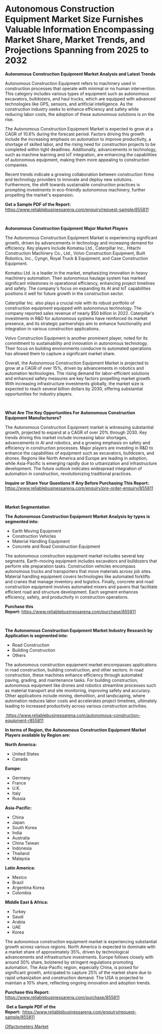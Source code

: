 <p><h1>Autonomous Construction Equipment Market Size Furnishes Valuable Information Encompassing Market Share, Market Trends, and Projections Spanning from 2025 to 2032</h1></p><p><strong>Autonomous Construction Equipment Market Analysis and Latest Trends</strong></p>
<p><p>Autonomous Construction Equipment refers to machinery used in construction processes that operate with minimal or no human intervention. This category includes various types of equipment such as autonomous excavators, bulldozers, and haul trucks, which are equipped with advanced technologies like GPS, sensors, and artificial intelligence. As the construction industry seeks to enhance efficiency and safety while reducing labor costs, the adoption of these autonomous solutions is on the rise.</p><p>The Autonomous Construction Equipment Market is expected to grow at a CAGR of 10.6% during the forecast period. Factors driving this growth include the increasing emphasis on automation to improve productivity, a shortage of skilled labor, and the rising need for construction projects to be completed within tight deadlines. Additionally, advancements in technology, such as machine learning and IoT integration, are enhancing the capabilities of autonomous equipment, making them more appealing to construction companies. </p><p>Recent trends indicate a growing collaboration between construction firms and technology providers to innovate and deploy new solutions. Furthermore, the shift towards sustainable construction practices is prompting investments in eco-friendly autonomous machinery, further propelling the market's expansion.</p></p>
<p><strong>Get a Sample PDF of the Report:&nbsp;</strong> <a href="https://www.reliablebusinessarena.com/enquiry/request-sample/855811?utm_campaign=2217&utm_medium=2&utm_source=Github&utm_content=ia&utm_term=08042025&utm_id=autonomous-construction-equipment">https://www.reliablebusinessarena.com/enquiry/request-sample/855811</a></p>
<p>&nbsp;</p>
<p><strong>Autonomous Construction Equipment Major Market Players</strong></p>
<p><p>The Autonomous Construction Equipment Market is experiencing significant growth, driven by advancements in technology and increasing demand for efficiency. Key players include Komatsu Ltd., Caterpillar Inc., Hitachi Construction Machinery Co., Ltd., Volvo Construction Equipment, Built Robotics, Inc., Cyngn, Royal Truck & Equipment, and Case Construction Equipment.</p><p>Komatsu Ltd. is a leader in the market, emphasizing innovation in heavy machinery automation. Their autonomous haulage system has marked significant milestones in operational efficiency, enhancing project timelines and safety. The company's focus on expanding its AI and IoT capabilities positions it well for future growth in the construction sector.</p><p>Caterpillar Inc. also plays a crucial role with its robust portfolio of construction equipment equipped with autonomous technology. The company reported sales revenue of nearly $50 billion in 2022. Caterpillar’s investments in R&D for autonomous systems have reinforced its market presence, and its strategic partnerships aim to enhance functionality and integration in various construction applications.</p><p>Volvo Construction Equipment is another prominent player, noted for its commitment to sustainability and innovation in autonomous technology. Their focus on building environments conducive to automated operations has allowed them to capture a significant market share.</p><p>Overall, the Autonomous Construction Equipment Market is projected to grow at a CAGR of over 15%, driven by advancements in robotics and automation technologies. The rising demand for labor-efficient solutions and enhanced safety measures are key factors propelling market growth. With increasing infrastructure investments globally, the market size is expected to reach several billion dollars by 2030, offering substantial opportunities for industry players.</p></p>
<p>&nbsp;</p>
<p><strong>What Are The Key Opportunities For Autonomous Construction Equipment Manufacturers?</strong></p>
<p><p>The Autonomous Construction Equipment market is witnessing substantial growth, projected to expand at a CAGR of over 20% through 2030. Key trends driving this market include increasing labor shortages, advancements in AI and robotics, and a growing emphasis on safety and efficiency in construction processes. Major players are investing in R&D to enhance the capabilities of equipment such as excavators, bulldozers, and drones. Regions like North America and Europe are leading in adoption, while Asia-Pacific is emerging rapidly due to urbanization and infrastructure development. The future outlook indicates widespread integration of automation in construction, revolutionizing traditional practices.</p></p>
<p><strong>Inquire or Share Your Questions If Any Before Purchasing This Report:</strong> <a href="https://www.reliablebusinessarena.com/enquiry/pre-order-enquiry/855811?utm_campaign=2217&utm_medium=2&utm_source=Github&utm_content=ia&utm_term=08042025&utm_id=autonomous-construction-equipment">https://www.reliablebusinessarena.com/enquiry/pre-order-enquiry/855811</a></p>
<p>&nbsp;</p>
<p><strong>Market Segmentation</strong></p>
<p><strong>The Autonomous Construction Equipment Market Analysis by types is segmented into:</strong></p>
<p><ul><li>Earth Moving Equipment</li><li>Construction Vehicles</li><li>Material Handling Equipment</li><li>Concrete and Road Construction Equipment</li></ul></p>
<p><p>The autonomous construction equipment market includes several key segments. Earth-moving equipment includes excavators and bulldozers that perform site preparation tasks. Construction vehicles encompass autonomous trucks and transporters that move materials across job sites. Material handling equipment covers technologies like automated forklifts and cranes that manage inventory and logistics. Finally, concrete and road construction equipment involves automated mixers and pavers that facilitate efficient road and structure development. Each segment enhances efficiency, safety, and productivity in construction operations.</p></p>
<p><strong>Purchase this Report:&nbsp;</strong><a href="https://www.reliablebusinessarena.com/purchase/855811?utm_campaign=2217&utm_medium=2&utm_source=Github&utm_content=ia&utm_term=08042025&utm_id=autonomous-construction-equipment">https://www.reliablebusinessarena.com/purchase/855811</a></p>
<p>&nbsp;</p>
<p><strong>The Autonomous Construction Equipment Market Industry Research by Application is segmented into:</strong></p>
<p><ul><li>Road Construction</li><li>Building Construction</li><li>Others</li></ul></p>
<p><p>The autonomous construction equipment market encompasses applications in road construction, building construction, and other sectors. In road construction, these machines enhance efficiency through automated paving, grading, and maintenance tasks. For building construction, autonomous equipment like drones and robotics streamline processes such as material transport and site monitoring, improving safety and accuracy. Other applications include mining, demolition, and landscaping, where automation reduces labor costs and accelerates project timelines, ultimately leading to increased productivity across various construction activities.</p></p>
<p><a href="https://www.reliablebusinessarena.com/autonomous-construction-equipment-r855811?utm_campaign=2217&utm_medium=2&utm_source=Github&utm_content=ia&utm_term=08042025&utm_id=autonomous-construction-equipment">&nbsp;https://www.reliablebusinessarena.com/autonomous-construction-equipment-r855811</a></p>
<p><strong>In terms of Region, the Autonomous Construction Equipment Market Players available by Region are:</strong></p>
<p>
    <p> <strong> North America: </strong>
        <ul>
            <li>United States</li>
            <li>Canada</li>
        </ul>
        </p> 
    <p> <strong> Europe: </strong>
        <ul>
            <li>Germany</li>
            <li>France</li>
            <li>U.K.</li>
            <li>Italy</li>
            <li>Russia</li>
        </ul>
        </p> 
    <p> <strong> Asia-Pacific: </strong>
        <ul>
            <li>China</li>
            <li>Japan</li>
            <li>South Korea</li>
            <li>India</li>
            <li>Australia</li>
            <li>China Taiwan</li>
            <li>Indonesia</li>
            <li>Thailand</li>
            <li>Malaysia</li>
        </ul>
        </p> 
    <p> <strong> Latin America: </strong>
        <ul>
            <li>Mexico</li>
            <li>Brazil</li>
            <li>Argentina Korea</li>
            <li>Colombia</li>
        </ul>
        </p> 
    <p> <strong> Middle East & Africa: </strong>
        <ul>
            <li>Turkey</li>
            <li>Saudi</li>
            <li>Arabia</li>
            <li>UAE</li>
            <li>Korea</li>
        </ul>
    </p>
    </p>
<p><p>The autonomous construction equipment market is experiencing substantial growth across various regions. North America is expected to dominate with a market share of approximately 35%, driven by technological advancements and infrastructure investments. Europe follows closely with around 30% share, bolstered by stringent regulations promoting automation. The Asia-Pacific region, especially China, is poised for significant growth, anticipated to capture 25% of the market share due to rapid urbanization and construction demand. The USA is projected to maintain a 10% share, reflecting ongoing innovation and adoption trends.</p></p>
<p><strong>Purchase this Report: </strong><a href="https://www.reliablebusinessarena.com/purchase/855811?utm_campaign=2217&utm_medium=2&utm_source=Github&utm_content=ia&utm_term=08042025&utm_id=autonomous-construction-equipment">https://www.reliablebusinessarena.com/purchase/855811</a></p>
<p>&nbsp;<strong>Get a Sample PDF of the Report:&nbsp;&nbsp;</strong><a href="https://www.reliablebusinessarena.com/enquiry/request-sample/855811?utm_campaign=2217&utm_medium=2&utm_source=Github&utm_content=ia&utm_term=08042025&utm_id=autonomous-construction-equipment">https://www.reliablebusinessarena.com/enquiry/request-sample/855811</a></p>
<p><strong></strong></p>
<p><p><a href="https://github.com/gukenneth26571/Market-Research-Report-List-1/blob/main/olfactometers-market.md?utm_campaign=2217&utm_medium=2&utm_source=Github&utm_content=ia&utm_term=08042025&utm_id=autonomous-construction-equipment">Olfactometers Market</a></p></p>